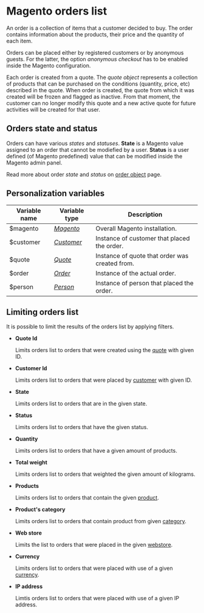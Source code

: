 # Magento orders list

An order is a collection of items that a customer decided to buy. The order contains
information about the products, their price and the quantity of each item.

Orders can be placed either by registered customers or by anonymous guests. For the latter, 
the option _anonymous checkout_ has to be enabled inside the Magento configuration.

Each order is created from a quote. The _quote object_ represents a collection of products
that can be purchased on the conditions (quantity, price, etc) described in the quote. When order is 
created, the quote from which it was created will be frozen and flagged as inactive. 
From that moment, the customer can no longer modify this quote and a new active quote for future activities will be created for that user.

## Orders state and status

Orders can have various _states_ and _statuses_. 
**State** is a Magento value assigned to an order that cannot be modiefied by a user.
**Status** is a user defined (of Magento predefined) value that can be modified inside the 
Magento admin panel. 

Read more about order _state_ and _status_ on [order object](copernica-docs:MarketingSuite/magento-integration/object/order) page.

## Personalization variables

| Variable name | Variable type                                                                    | Description                                    |
|---------------|----------------------------------------------------------------------------------|------------------------------------------------| 
| $magento      | _[Magento](copernica-docs:MarketingSuite/magento-integration/object/magento)_    | Overall Magento installation.                  |
| $customer     | _[Customer](copernica-docs:MarketingSuite/magento-integration/object/customer)_  | Instance of customer that placed the order.    |
| $quote        | _[Quote](coperncia-docs:MarketingSuite/magento-integration/object/quote)_        | Instance of quote that order was created from. |
| $order        | _[Order](copernica-docs:MarketingSuite/magento-integration/object/order)_        | Instance of the actual order.                  |
| $person       | _[Person](copernica-docs:MarketingSuite/magento-integration/object/person)_      | Instance of person that placed the order.      |

## Limiting orders list

It is possible to limit the results of the orders list by applying filters.

*  **Quote Id**

   Limits orders list to orders that were created using the [quote](coperncia-docs:MarketingSuite/magento-integration/object/quote) with given ID.

*  **Customer Id**

   Limits orders list to orders that were placed by [customer](coperncia-docs:MarketingSuite/magento-integration/object/customer) with given ID.

*  **State**

   Limits orders list to orders that are in the given state.

*  **Status**

   Limits orders list to orders that have the given status.

*  **Quantity**

   Limits orders list to orders that have a given amount of products.

*  **Total weight**

   Limits orders list to orders that weighted the given amount of kilograms.

*  **Products**

   Limits orders list to orders that contain the  given [product](coperncia-docs:MarketingSuite/magento-integration/object/product).

*  **Product's category**

   Limits orders list to orders that contain product from given [category](coperncia-docs:MarketingSuite/magento-integration/object/category).

*  **Web store**

   Limits the list to orders that were placed in the given [webstore](coperncia-docs:MarketingSuite/magento-integration/object/webstore).

*  **Currency**

   Limits orders list to orders that were placed with use of a given [currency](coperncia-docs:MarketingSuite/magento-integration/object/currency).

*  **IP address**

   Limtis orders list to orders that were placed with use of a given IP address.
